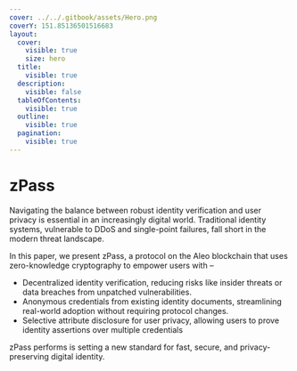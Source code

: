 ```yaml
---
cover: ../../.gitbook/assets/Hero.png
coverY: 151.85136501516683
layout:
  cover:
    visible: true
    size: hero
  title:
    visible: true
  description:
    visible: false
  tableOfContents:
    visible: true
  outline:
    visible: true
  pagination:
    visible: true
---
```


# zPass

Navigating the balance between robust identity verification and user privacy is essential in an increasingly digital world. Traditional identity systems, vulnerable to DDoS and single-point failures, fall short in the modern threat landscape.&#x20;

In this paper, we present zPass, a protocol on the Aleo blockchain that uses zero-knowledge cryptography to empower users with –

* Decentralized identity verification, reducing risks like insider threats or data breaches from unpatched vulnerabilities.
* Anonymous credentials from existing identity documents, streamlining real-world adoption without requiring protocol changes.
* Selective attribute disclosure for user privacy, allowing users to prove identity assertions over multiple credentials

zPass performs is setting a new standard for fast, secure, and privacy-preserving digital identity.
